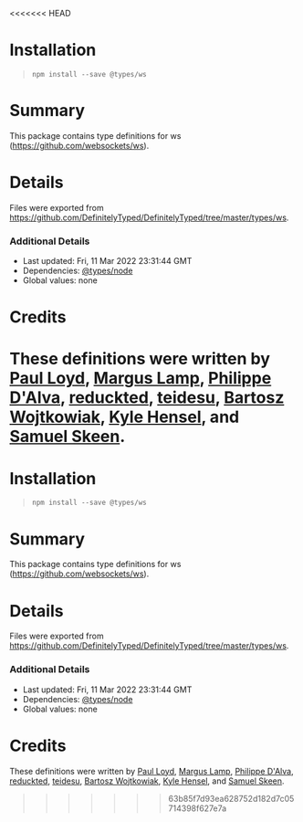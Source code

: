 <<<<<<< HEAD
# Installation
> `npm install --save @types/ws`

# Summary
This package contains type definitions for ws (https://github.com/websockets/ws).

# Details
Files were exported from https://github.com/DefinitelyTyped/DefinitelyTyped/tree/master/types/ws.

### Additional Details
 * Last updated: Fri, 11 Mar 2022 23:31:44 GMT
 * Dependencies: [@types/node](https://npmjs.com/package/@types/node)
 * Global values: none

# Credits
These definitions were written by [Paul Loyd](https://github.com/loyd), [Margus Lamp](https://github.com/mlamp), [Philippe D'Alva](https://github.com/TitaneBoy), [reduckted](https://github.com/reduckted), [teidesu](https://github.com/teidesu), [Bartosz Wojtkowiak](https://github.com/wojtkowiak), [Kyle Hensel](https://github.com/k-yle), and [Samuel Skeen](https://github.com/cwadrupldijjit).
=======
# Installation
> `npm install --save @types/ws`

# Summary
This package contains type definitions for ws (https://github.com/websockets/ws).

# Details
Files were exported from https://github.com/DefinitelyTyped/DefinitelyTyped/tree/master/types/ws.

### Additional Details
 * Last updated: Fri, 11 Mar 2022 23:31:44 GMT
 * Dependencies: [@types/node](https://npmjs.com/package/@types/node)
 * Global values: none

# Credits
These definitions were written by [Paul Loyd](https://github.com/loyd), [Margus Lamp](https://github.com/mlamp), [Philippe D'Alva](https://github.com/TitaneBoy), [reduckted](https://github.com/reduckted), [teidesu](https://github.com/teidesu), [Bartosz Wojtkowiak](https://github.com/wojtkowiak), [Kyle Hensel](https://github.com/k-yle), and [Samuel Skeen](https://github.com/cwadrupldijjit).
>>>>>>> 63b85f7d93ea628752d182d7c05714398f627e7a
